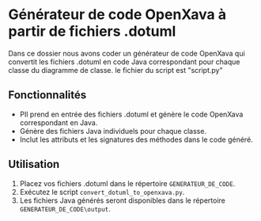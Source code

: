 # Générateur de code OpenXava à partir de fichiers .dotuml

Dans ce dossier nous avons coder un générateur de code OpenXava qui convertit les fichiers .dotuml en code Java correspondant pour chaque classe du diagramme de classe. le fichier du script est "script.py"

## Fonctionnalités

- PIl prend en entrée des fichiers .dotuml et génère le code OpenXava correspondant en Java.
- Génère des fichiers Java individuels pour chaque classe.
- Inclut les attributs et les signatures des méthodes dans le code généré.

## Utilisation

1. Placez vos fichiers .dotuml dans le répertoire `GENERATEUR_DE_CODE`.
2. Exécutez le script `convert_dotuml_to_openxava.py`.
3. Les fichiers Java générés seront disponibles dans le répertoire `GENERATEUR_DE_CODE\output`.

